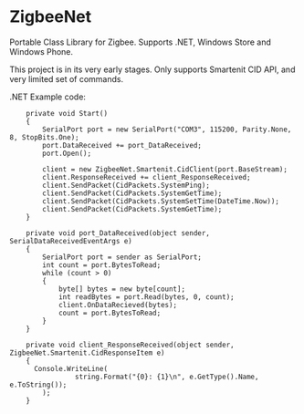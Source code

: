 ZigbeeNet
=========

Portable Class Library for Zigbee. Supports .NET, Windows Store and Windows Phone.

This project is in its very early stages. Only supports Smartenit CID API, and very limited set of commands.


.NET Example code:

		private void Start()
		{
			SerialPort port = new SerialPort("COM3", 115200, Parity.None, 8, StopBits.One);
			port.DataReceived += port_DataReceived;
			port.Open();

			client = new ZigbeeNet.Smartenit.CidClient(port.BaseStream);
			client.ResponseReceived += client_ResponseReceived;
			client.SendPacket(CidPackets.SystemPing);
			client.SendPacket(CidPackets.SystemGetTime);
			client.SendPacket(CidPackets.SystemSetTime(DateTime.Now));
			client.SendPacket(CidPackets.SystemGetTime);
		}

		private void port_DataReceived(object sender, SerialDataReceivedEventArgs e)
		{
			SerialPort port = sender as SerialPort;
			int count = port.BytesToRead;
			while (count > 0)
			{
				byte[] bytes = new byte[count];
				int readBytes = port.Read(bytes, 0, count);
				client.OnDataRecieved(bytes);
				count = port.BytesToRead;
			}
		}

		private void client_ResponseReceived(object sender, ZigbeeNet.Smartenit.CidResponseItem e)
		{
		  Console.WriteLine(
					string.Format("{0}: {1}\n", e.GetType().Name, e.ToString());
			);
		}
